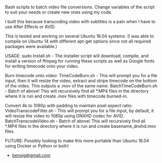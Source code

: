 Bash scripts to batch video file conversions. Change variables of the script to suit your needs or create new ones using my code.

I built this because transcoding video with subtitles is a pain when I have to use After Effects or AVID.

This is tested and working on several Ubuntu 16.04 systems. (I was able to compile on Ubuntu 14 with different apt-get options since not all required packages were available.)

USAGE:
sudo Install.sh - The installer script will download, compile, and install a version of ffmpeg for running these scripts as well as Google fonts for writing timecode onto your video.

Burn timecode onto video:
TimeCodeBurn.sh - This will prompt you for a file input, then it will resize the video, extract and stripe timecode on the bottom of the video. This outputs a .mov of the same name.
BatchTimeCodeBurn.sh - Batch of above! This will recursively find all *.MP4 files in the directory where it is run and create .mov files with timecode burned-in.

Convert 4k to 1080p with padding to maintain pixel aspect ratio:
VideoTranscodeFilter.sh - This will prompt you for a file input, by default, it will resize the video to 1080p using DNXHD codec for AVID.
BatchTranscodeVideo.sh - Batch of above! This will recursively find all *.MP4 files in the directory where it is run and create basename_dnxhd.mov files.

FUTURE: Possibly looking to make this more portable than Ubuntu 16.04 using Docker or Python or both!

- bensig@gmail.com
